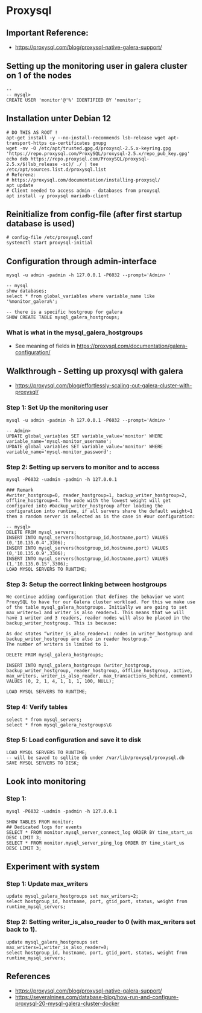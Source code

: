 # Proxysql 

## Important Reference:

  * https://proxysql.com/blog/proxysql-native-galera-support/


## Setting up the monitoring user in galera cluster on 1 of the nodes 

```
-- 
-- mysql>
CREATE USER 'monitor'@'%' IDENTIFIED BY 'monitor';
```


## Installation unter Debian 12 

```
# DO THIS AS ROOT ! 
apt-get install -y --no-install-recommends lsb-release wget apt-transport-https ca-certificates gnupg
wget -nv -O /etc/apt/trusted.gpg.d/proxysql-2.5.x-keyring.gpg 'https://repo.proxysql.com/ProxySQL/proxysql-2.5.x/repo_pub_key.gpg'
echo deb https://repo.proxysql.com/ProxySQL/proxysql-2.5.x/$(lsb_release -sc)/ ./ | tee /etc/apt/sources.list.d/proxysql.list
# Referenz:
# https://proxysql.com/documentation/installing-proxysql/
apt update
# Client needed to access admin - databases from proxysql 
apt install -y proxysql mariadb-client 
```

## Reinitialize from config-file (after first startup database is used)

```
# config-file /etc/proxysql.conf 
systemctl start proxysql-initial
```

## Configuration through admin-interface 

```
mysql -u admin -padmin -h 127.0.0.1 -P6032 --prompt='Admin> '
```

```
-- mysql
show databases;
select * from global_variables where variable_name like '%monitor_galera%';

-- there is a specific hostgroup for galera
SHOW CREATE TABLE mysql_galera_hostgroups;
```

### What is what in the mysql_galera_hostgroups 

  * See meaning of fields in https://proxysql.com/documentation/galera-configuration/

## Walkthrough - Setting up proxysql with galera 

  * https://proxysql.com/blog/effortlessly-scaling-out-galera-cluster-with-proxysql/


### Step 1: Set Up the monitoring user

```
mysql -u admin -padmin -h 127.0.0.1 -P6032 --prompt='Admin> '
```

```
-- Admin>
UPDATE global_variables SET variable_value='monitor' WHERE variable_name='mysql-monitor_username';
UPDATE global_variables SET variable_value='monitor' WHERE variable_name='mysql-monitor_password';
```

### Step 2: Setting up servers to monitor and to access 

```
mysql -P6032 -uadmin -padmin -h 127.0.0.1
```

```
### Remark 
#writer_hostgroup=0, reader_hostgroup=1, backup_writer_hostgroup=2, offline_hostgroup=4. The node with the lowest weight will get configured into #backup_writer_hostgroup after loading the configuration into runtime, if all servers share the default weight=1 then a random server is selected as is the case in #our configuration:
```

```
-- mysql>
DELETE FROM mysql_servers;
INSERT INTO mysql_servers(hostgroup_id,hostname,port) VALUES (0,'10.135.0.4',3306);
INSERT INTO mysql_servers(hostgroup_id,hostname,port) VALUES (0,'10.135.0.9',3306);
INSERT INTO mysql_servers(hostgroup_id,hostname,port) VALUES (1,'10.135.0.15',3306);
LOAD MYSQL SERVERS TO RUNTIME;
```

### Step 3: Setup the correct linking between hostgroups

```
We continue adding configuration that defines the behavior we want ProxySQL to have for our Galera cluster workload. For this we make use of the table mysql_galera_hostgroups. Initially we are going to set max_writers=1 and writer_is_also_reader=1. This means that we will have 1 writer and 3 readers, reader nodes will also be placed in the backup_writer_hostgroup. This is because:

As doc states “writer_is_also_reader=1: nodes in writer_hostgroup and backup_writer_hostgroup are also in reader hostgroup.”
The number of writers is limited to 1.
```

```
DELETE FROM mysql_galera_hostgroups;

INSERT INTO mysql_galera_hostgroups (writer_hostgroup, backup_writer_hostgroup, reader_hostgroup, offline_hostgroup, active, max_writers, writer_is_also_reader, max_transactions_behind, comment) VALUES (0, 2, 1, 4, 1, 1, 1, 100, NULL);

LOAD MYSQL SERVERS TO RUNTIME;
```

### Step 4: Verify tables 

```
select * from mysql_servers;
select * from mysql_galera_hostgroups\G
```

### Step 5: Load configuration and save it to disk 

```
LOAD MYSQL SERVERS TO RUNTIME;
-- will be saved to sqllite db under /var/lib/proxysql/proxysql.db
SAVE MYSQL SERVERS TO DISK;
```

## Look into monitoring 

### Step 1: 

```
mysql -P6032 -uadmin -padmin -h 127.0.0.1
```


```
SHOW TABLES FROM monitor;
## Dedicated logs for events
SELECT * FROM monitor.mysql_server_connect_log ORDER BY time_start_us DESC LIMIT 3;
SELECT * FROM monitor.mysql_server_ping_log ORDER BY time_start_us DESC LIMIT 3;
```



## Experiment with system 

### Step 1: Update max_writers 

```
update mysql_galera_hostgroups set max_writers=2;
select hostgroup_id, hostname, port, gtid_port, status, weight from runtime_mysql_servers;

```

### Step 2: Setting writer_is_also_reader to 0 (with max_writers set back to 1).

```
update mysql_galera_hostgroups set max_writers=1,writer_is_also_reader=0;
select hostgroup_id, hostname, port, gtid_port, status, weight from runtime_mysql_servers;

```



## References

  * https://proxysql.com/blog/proxysql-native-galera-support/
  * https://severalnines.com/database-blog/how-run-and-configure-proxysql-20-mysql-galera-cluster-docker
